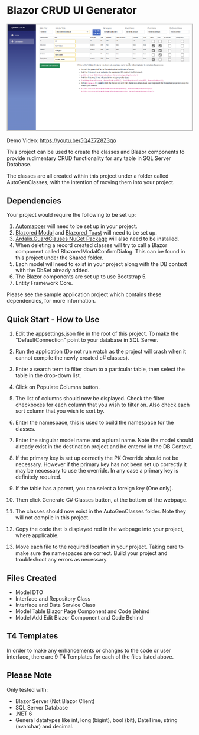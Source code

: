# Blazor CRUD UI Generator

![screenshot](DynamicCRUD/wwwroot/images/DynamicCRUD.png)

Demo Video: https://youtu.be/5Q4Z7Z8Z3qo


This project can be used to create the classes and Blazor components to provide rudimentary CRUD functionality for any table in SQL Server Database.

The classes are all created within this project under a folder called AutoGenClasses, with the intention of moving them into your project.

## Dependencies

Your project would require the following to be set up:

1. [Automapper](https://automapper.org/) will need to be set up in your project.
2. [Blazored Modal](https://github.com/Blazored/Modal) and [Blazored Toast](https://github.com/Blazored/Toast) will need to be set up.
3. [Ardalis.GuardClauses NuGet Package](https://github.com/ardalis/guardclauses) will also need to be installed.
4. When deleting a record created classes will try to call a Blazor component called BlazoredModalConfirmDialog. This can be found in this project under the Shared folder.
5. Each model will need to exist in your project along with the DB context with the DbSet already added.
6. The Blazor components are set up to use Bootstrap 5.
7. Entity Framework Core.

Please see the sample application project which contains these dependencies, for more information.

## Quick Start - How to Use

1. Edit the appsettings.json file in the root of this project. To make the "DefaultConnection" point to your database in SQL Server.

2. Run the application (Do not run watch as the project will crash when it cannot compile the newly created c# classes).

3. Enter a search term to filter down to a particular table, then select the table in the drop-down list.

4. Click on Populate Columns button.

5. The list of columns should now be displayed.  Check the filter checkboxes for each column that you wish to filter on. Also check each sort column that you wish to sort by.

6. Enter the namespace, this is used to build the namespace for the classes.

7. Enter the singular model name and a plural name. Note the model should already exist in the destination project and be entered in the DB Context.

8. If the primary key is set up correctly the PK Override should not be necessary.  However if the primary key has not been set up correctly it may be necessary to use the override.  In any case a primary key is definitely required.

9. If the table has a parent, you can select a foreign key (One only).

10. Then click Generate C# Classes button, at the bottom of the webpage.

11. The classes should now exist in the AutoGenClasses folder.  Note they will not compile in this project.

12. Copy the code that is displayed red in the webpage into your project, where applicable. 

13. Move each file to the required location in your project.  Taking care to make sure the namespaces are correct.  Build your project and troubleshoot any errors as necessary.

## Files Created

* Model DTO
* Interface and Repository Class
* Interface and Data Service Class
* Model Table Blazor Page Component and Code Behind
* Model Add Edit Blazor Component and Code Behind

## T4 Templates

In order to make any enhancements or changes to the code or user interface, there are 9 T4 Templates for each of the files listed above.

## Please Note

Only tested with:
* Blazor Server (Not Blazor Client)
* SQL Server Database
* .NET 6
* General datatypes like int, long (bigint), bool (bit), DateTime, string (nvarchar) and decimal.

